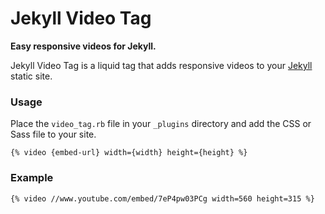 # Jekyll Video Tag

**Easy responsive videos for Jekyll.**

Jekyll Video Tag is a liquid tag that adds responsive videos to your [Jekyll](http://jekyllrb.com) static site.

### Usage

Place the `video_tag.rb` file in your `_plugins` directory and add the CSS or Sass file to your site.

```liquid
{% video {embed-url} width={width} height={height} %}
```

### Example

```liquid
{% video //www.youtube.com/embed/7eP4pw03PCg width=560 height=315 %}
```
